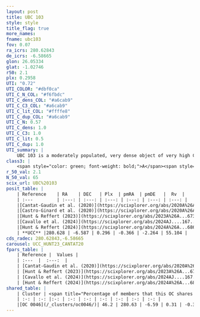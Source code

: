 ```yaml
---
layout: post
title: UBC 103
style: style
title_flag: true
more_names: 
fname: ubc103
fov: 0.07
ra_icrs: 280.62843
de_icrs: -6.58665
glon: 26.05334
glat: -1.02746
r50: 2.1
plx: 0.2958
UTI: "0.72"
UTI_COLOR: "#dbf0ca"
UTI_C_N_COL: "#f6fbdc"
UTI_C_dens_COL: "#a6cab9"
UTI_C_C3_COL: "#a6cab9"
UTI_C_lit_COL: "#ffffe8"
UTI_C_dup_COL: "#a6cab9"
UTI_C_N: 0.57
UTI_C_dens: 1.0
UTI_C_C3: 1.0
UTI_C_lit: 0.5
UTI_C_dup: 1.0
UTI_summary: |
    UBC 103 is a moderately populated, very dense object of very high C3 quality. It is moderately studied in the literature. This object shares a moderate percentage of members with a later reported entry.
class3: |
    <span style="color: green; font-weight: bold;">A</span><span style="color: green; font-weight: bold;">A</span>
r_50_val: 2.1
N_50_val: 65
scix_url: UBC%20103
posit_table: |
    | Reference    | RA    | DEC   | Plx  | pmRA  | pmDE   |  Rv  |
    | :---         | :---: | :---: | :---: | :---: | :---: | :---: |
    |[Cantat-Gaudin et al. (2020)](https://scixplorer.org/abs/2020A%26A...640A...1C) | 280.633 | -6.592 | 0.285 | -0.396 | -2.266 | -- |
    |[Castro-Ginard et al. (2020)](https://scixplorer.org/abs/2020A%26A...635A..45C) | 280.633 | -6.604 | 0.282 | -0.396 | -2.273 | -- |
    |[Hunt & Reffert (2023)](https://scixplorer.org/abs/2023A%26A...673A.114H) | 280.624 | -6.586 | 0.297 | -0.374 | -2.278 | 39.032 |
    |[Cavallo et al. (2024)](https://scixplorer.org/abs/2024AJ....167...12C) | 280.631 | -6.621 | 0.297 | -- | -- | -- |
    |[Hunt & Reffert (2024)](https://scixplorer.org/abs/2024A%26A...686A..42H) | 280.624 | -6.586 | 0.297 | -0.374 | -2.278 | 39.032 |
    | **UCC** |280.628 | -6.587 | 0.296 | -0.366 | -2.264 | 55.104 | 
cds_radec: 280.62843,-6.58665
carousel: UCC_HUNT23_CANTAT20
fpars_table: |
    | Reference |  Values |
    | :---  |  :---:  |
    | [Cantat-Gaudin et al. (2020)](https://scixplorer.org/abs/2020A%26A...640A...1C) | `AVNN=1.4, DMNN=12.37, AgeNN=7.35` |
    | [Hunt & Reffert (2023)](https://scixplorer.org/abs/2023A%26A...673A.114H) | `AV50=1.756, diffAV50=2.051, MOD50=12.473, logAge50=7.878` |
    | [Cavallo et al. (2024)](https://scixplorer.org/abs/2024AJ....167...12C) | `AV50=2.55, dMod50=11.5, logAge50=7.59, [Fe/H]50=-1.39` |
    | [Hunt & Reffert (2024)](https://scixplorer.org/abs/2024A%26A...686A..42H) | `MassJ=2221.26` |
shared_table: |
    | Cluster | <span title="Percentage of members that this OC shares with the ones listed">%</span>   | RA   | DEC   | Plx   | pmRA  | pmDE  | Rv | UTI |
    | :-: | :-: |:-: | :-: | :-: | :-: | :-: | :-: | :-: |
    |[OC 0046](/_clusters/oc0046/)| 46.2 | 280.63 | -6.59 | 0.31 | -0.37 | -2.26 | -- |0.01 |
---
```

